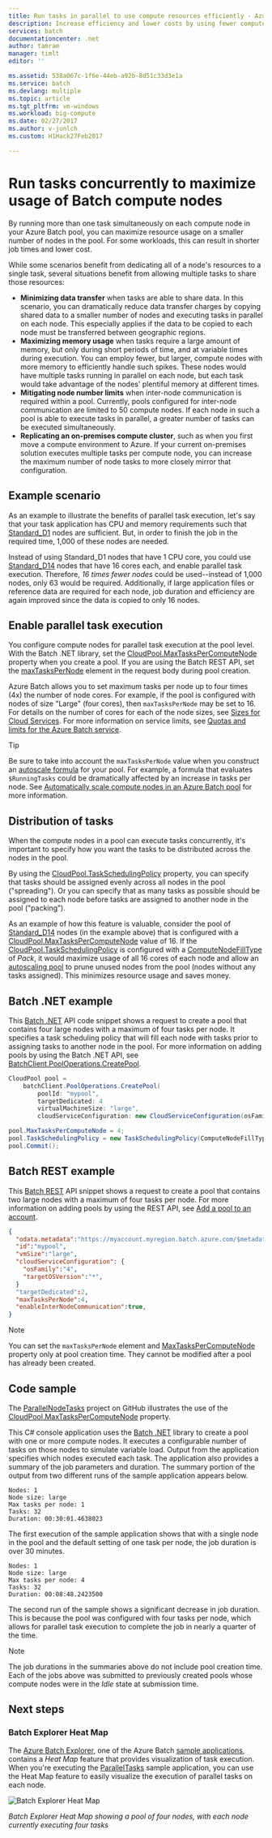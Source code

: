 ```yaml
---
title: Run tasks in parallel to use compute resources efficiently - Azure Batch | Microsoft Docs
description: Increase efficiency and lower costs by using fewer compute nodes and running concurrent tasks on each node in an Azure Batch pool
services: batch
documentationcenter: .net
author: tamram
manager: timlt
editor: ''

ms.assetid: 538a067c-1f6e-44eb-a92b-8d51c33d3e1a
ms.service: batch
ms.devlang: multiple
ms.topic: article
ms.tgt_pltfrm: vm-windows
ms.workload: big-compute
ms.date: 02/27/2017
ms.author: v-junlch
ms.custom: H1Hack27Feb2017

---
```

# Run tasks concurrently to maximize usage of Batch compute nodes 

By running more than one task simultaneously on each compute node in your Azure Batch pool, you can maximize resource usage on a smaller number of nodes in the pool. For some workloads, this can result in shorter job times and lower cost.

While some scenarios benefit from dedicating all of a node's resources to a single task, several situations benefit from allowing multiple tasks to share those resources:

- **Minimizing data transfer** when tasks are able to share data. In this scenario, you can dramatically reduce data transfer charges by copying shared data to a smaller number of nodes and executing tasks in parallel on each node. This especially applies if the data to be copied to each node must be transferred between geographic regions.
- **Maximizing memory usage** when tasks require a large amount of memory, but only during short periods of time, and at variable times during execution. You can employ fewer, but larger, compute nodes with more memory to efficiently handle such spikes. These nodes would have multiple tasks running in parallel on each node, but each task would take advantage of the nodes' plentiful memory at different times.
- **Mitigating node number limits** when inter-node communication is required within a pool. Currently, pools configured for inter-node communication are limited to 50 compute nodes. If each node in such a pool is able to execute tasks in parallel, a greater number of tasks can be executed simultaneously.
- **Replicating an on-premises compute cluster**, such as when you first move a compute environment to Azure. If your current on-premises solution executes multiple tasks per compute node, you can increase the maximum number of node tasks to more closely mirror that configuration.

## Example scenario
As an example to illustrate the benefits of parallel task execution, let's say that your task application has CPU and memory requirements such that [Standard\_D1](../cloud-services/cloud-services-sizes-specs.md) nodes are sufficient. But, in order to finish the job in the required time, 1,000 of these nodes are needed.

Instead of using Standard\_D1 nodes that have 1 CPU core, you could use [Standard\_D14](../cloud-services/cloud-services-sizes-specs.md) nodes that have 16 cores each, and enable parallel task execution. Therefore, *16 times fewer nodes* could be used--instead of 1,000 nodes, only 63 would be required. Additionally, if large application files or reference data are required for each node, job duration and efficiency are again improved since the data is copied to only 16 nodes.

## Enable parallel task execution
You configure compute nodes for parallel task execution at the pool level. With the Batch .NET library, set the [CloudPool.MaxTasksPerComputeNode][maxtasks_net] property when you create a pool. If you are using the Batch REST API, set the [maxTasksPerNode][rest_addpool] element in the request body during pool creation.

Azure Batch allows you to set maximum tasks per node up to four times (4x) the number of node cores. For example, if the pool is configured with nodes of size "Large" (four cores), then `maxTasksPerNode` may be set to 16. For details on the number of cores for each of the node sizes, see [Sizes for Cloud Services](../cloud-services/cloud-services-sizes-specs.md). For more information on service limits, see [Quotas and limits for the Azure Batch service](./batch-quota-limit.md).

> [!TIP]
> Be sure to take into account the `maxTasksPerNode` value when you construct an [autoscale formula][enable_autoscaling] for your pool. For example, a formula that evaluates `$RunningTasks` could be dramatically affected by an increase in tasks per node. See [Automatically scale compute nodes in an Azure Batch pool](./batch-automatic-scaling.md) for more information.
>
>

## Distribution of tasks
When the compute nodes in a pool can execute tasks concurrently, it's important to specify how you want the tasks to be distributed across the nodes in the pool.

By using the [CloudPool.TaskSchedulingPolicy][task_schedule] property, you can specify that tasks should be assigned evenly across all nodes in the pool ("spreading"). Or you can specify that as many tasks as possible should be assigned to each node before tasks are assigned to another node in the pool ("packing").

As an example of how this feature is valuable, consider the pool of [Standard\_D14](../cloud-services/cloud-services-sizes-specs.md) nodes (in the example above) that is configured with a [CloudPool.MaxTasksPerComputeNode][maxtasks_net] value of 16. If the [CloudPool.TaskSchedulingPolicy][task_schedule] is configured with a [ComputeNodeFillType][fill_type] of *Pack*, it would maximize usage of all 16 cores of each node and allow an [autoscaling pool](./batch-automatic-scaling.md) to prune unused nodes from the pool (nodes without any tasks assigned). This minimizes resource usage and saves money.

## Batch .NET example
This [Batch .NET][api_net] API code snippet shows a request to create a pool that contains four large nodes with a maximum of four tasks per node. It specifies a task scheduling policy that will fill each node with tasks prior to assigning tasks to another node in the pool. For more information on adding pools by using the Batch .NET API, see [BatchClient.PoolOperations.CreatePool][poolcreate_net].

```csharp
CloudPool pool =
    batchClient.PoolOperations.CreatePool(
        poolId: "mypool",
        targetDedicated: 4
        virtualMachineSize: "large",
        cloudServiceConfiguration: new CloudServiceConfiguration(osFamily: "4"));

pool.MaxTasksPerComputeNode = 4;
pool.TaskSchedulingPolicy = new TaskSchedulingPolicy(ComputeNodeFillType.Pack);
pool.Commit();
```

## Batch REST example
This [Batch REST][api_rest] API snippet shows a request to create a pool that contains two large nodes with a maximum of four tasks per node. For more information on adding pools by using the REST API, see [Add a pool to an account][rest_addpool].

```json
{
  "odata.metadata":"https://myaccount.myregion.batch.azure.com/$metadata#pools/@Element",
  "id":"mypool",
  "vmSize":"large",
  "cloudServiceConfiguration": {
    "osFamily":"4",
    "targetOSVersion":"*",
  }
  "targetDedicated":2,
  "maxTasksPerNode":4,
  "enableInterNodeCommunication":true,
}
```

> [!NOTE]
> You can set the `maxTasksPerNode` element and [MaxTasksPerComputeNode][maxtasks_net] property only at pool creation time. They cannot be modified after a pool has already been created.
>
>

## Code sample
The [ParallelNodeTasks][parallel_tasks_sample] project on GitHub illustrates the use of the [CloudPool.MaxTasksPerComputeNode][maxtasks_net] property.

This C# console application uses the [Batch .NET][api_net] library to create a pool with one or more compute nodes. It executes a configurable number of tasks on those nodes to simulate variable load. Output from the application specifies which nodes executed each task. The application also provides a summary of the job parameters and duration. The summary portion of the output from two different runs of the sample application appears below.

```
Nodes: 1
Node size: large
Max tasks per node: 1
Tasks: 32
Duration: 00:30:01.4638023
```

The first execution of the sample application shows that with a single node in the pool and the default setting of one task per node, the job duration is over 30 minutes.

```
Nodes: 1
Node size: large
Max tasks per node: 4
Tasks: 32
Duration: 00:08:48.2423500
```

The second run of the sample shows a significant decrease in job duration. This is because the pool was configured with four tasks per node, which allows for parallel task execution to complete the job in nearly a quarter of the time.

> [!NOTE]
> The job durations in the summaries above do not include pool creation time. Each of the jobs above was submitted to previously created pools whose compute nodes were in the *Idle* state at submission time.
>
>

## Next steps
### Batch Explorer Heat Map
The [Azure Batch Explorer][batch_explorer], one of the Azure Batch [sample applications][github_samples], contains a *Heat Map* feature that provides visualization of task execution. When you're executing the [ParallelTasks][parallel_tasks_sample] sample application, you can use the Heat Map feature to easily visualize the execution of parallel tasks on each node.

![Batch Explorer Heat Map][1]

*Batch Explorer Heat Map showing a pool of four nodes, with each node currently executing four tasks*

[api_net]: http://msdn.microsoft.com/library/azure/mt348682.aspx
[api_rest]: http://msdn.microsoft.com/library/azure/dn820158.aspx
[batch_explorer]: https://github.com/Azure/azure-batch-samples/tree/master/CSharp/BatchExplorer
[cloudpool]: https://msdn.microsoft.com/library/azure/microsoft.azure.batch.cloudpool.aspx
[enable_autoscaling]: https://msdn.microsoft.com/library/azure/dn820173.aspx
[fill_type]: https://msdn.microsoft.com/library/microsoft.azure.batch.common.computenodefilltype.aspx
[github_samples]: https://github.com/Azure/azure-batch-samples
[maxtasks_net]: http://msdn.microsoft.com/library/azure/microsoft.azure.batch.cloudpool.maxtaskspercomputenode.aspx
[rest_addpool]: https://msdn.microsoft.com/library/azure/dn820174.aspx
[parallel_tasks_sample]: https://github.com/Azure/azure-batch-samples/tree/master/CSharp/ArticleProjects/ParallelTasks
[poolcreate_net]: https://msdn.microsoft.com/library/azure/microsoft.azure.batch.pooloperations.createpool.aspx
[task_schedule]: https://msdn.microsoft.com/library/microsoft.azure.batch.cloudpool.taskschedulingpolicy.aspx

[1]: ./media/batch-parallel-node-tasks/heat_map.png
